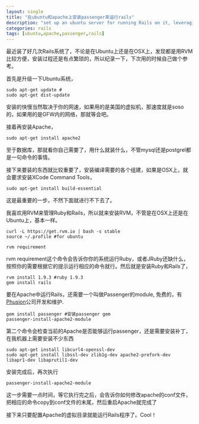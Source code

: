 ```yaml
---
layout: single
title: "在ubuntu和apache上安装passenger来运行rails"
description: "set up an ubuntu server for running Rails on it, leveraging apache and passenger"
categories: rails
tags: [ubuntu,apache,passenger,rails]
---
```

最近装了好几次Rails系统了，不论是在Ubuntu上还是在OSX上，发现都是用RVM比较方便，安装过程还是有点繁琐的，所以纪录一下，下次用的时候自己做个参考。

首先是升级一下Ubuntu系统，

	sudo apt-get update #
	sudo apt-get dist-update

安装的快慢当然取决于你的网速，如果用的是美国的虚拟机，那速度就是soso的，如果用的是GFW内的网络，那就等会吧。

接着再安装Apache，

	sudo apt-get install apache2

至于数据库，那就看你自己需要了，用什么就装什么，不管mysql还是postgrel都是一句命令的事情。

接下来要装的东西就比较重要了，安装编译需要的各个组建，如果是OSX上，就会要求安装XCode Command Tools，

	sudo apt-get install build-essential

这是最重要的一步。不然下面就进行不下去了。

我喜欢用RVM来管理Ruby和Rails，所以就来安装RVM，不管是在OSX上还是在Ubuntu上，基本一样。

	curl -L https://get.rvm.io | bash -s stable
	source ~/.profile #for ubuntu

	rvm requirement

rvm requirement这个命令会告诉你你的系统运行Ruby，或者JRuby还缺什么，按照你的需要根据它的提示运行相应的命令就行。然后就是安装Ruby和Rails了，

	rvm install 1.9.3 #ruby 1.9.3
	gem install rails

要在Apache中运行Rails，还需要一个叫做Passenger的module, 免费的，有[Phusion](https://www.phusionpassenger.com)公司开发和维护.

	gem install passenger #安装passenger gem
	passenger-install-apache2-module

第二个命令会检查当前的Apache是否能够运行passenger，还是需要安装补丁，在我机器上需要安装不少东西

	sudo apt-get install libcurl4-openssl-dev
	sudo apt-get install libssl-dev zlib1g-dev apache2-prefork-dev libapr1-dev libaprutil1-dev

安装完成后，再次执行

	passenger-install-apache2-module

这一步需要一点时间，等它执行完之后，会告诉你如何修改apache的conf文件，把相应的命令copy到conf文件的末尾，然后重启Apache就完成了

接下来只要配置Apache的虚拟目录就能运行Rails程序了。Cool！



